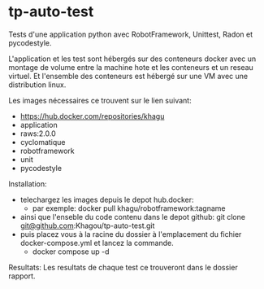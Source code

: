 # tp-auto-test

Tests d'une application python avec RobotFramework, Unittest, Radon et pycodestyle.

L'application et les test sont hébergés sur des conteneurs docker avec un montage de volume entre la machine hote et les conteneurs et un reseau virtuel. 
Et l'ensemble des conteneurs est hébergé sur une VM avec une distribution linux.

Les images nécessaires ce trouvent sur le lien suivant:
 - https://hub.docker.com/repositories/khagu
 - application
 - raws:2.0.0
 - cyclomatique
 - robotframework
 - unit
 - pycodestyle

Installation:
- telechargez les images depuis le depot hub.docker:
  - par exemple: docker pull khagu/robotframework:tagname
- ainsi que l'enseble du code contenu dans le depot github:
  git clone git@github.com:Khagou/tp-auto-test.git
- puis placez vous à la racine du dossier à l'emplacement du fichier docker-compose.yml et lancez la commande.
  - docker compose up -d
 
Resultats:
Les resultats de chaque test ce trouveront dans le dossier rapport.
